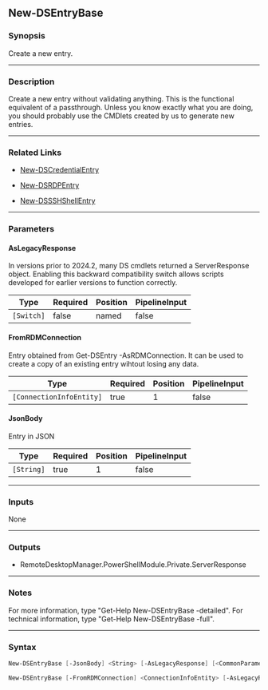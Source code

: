 New-DSEntryBase
---------------

### Synopsis
Create a new entry.

---

### Description

Create a new entry without validating anything. This is the functional equivalent of a passthrough. Unless you know exactly what you are doing, you should probably use the CMDlets created by us to generate new entries.

---

### Related Links
* [New-DSCredentialEntry](New-DSCredentialEntry)

* [New-DSRDPEntry](New-DSRDPEntry)

* [New-DSSSHShellEntry](New-DSSSHShellEntry)

---

### Parameters
#### **AsLegacyResponse**
In versions prior to 2024.2, many DS cmdlets returned a ServerResponse object. Enabling this backward compatibility switch allows scripts developed for earlier versions to function correctly.

|Type      |Required|Position|PipelineInput|
|----------|--------|--------|-------------|
|`[Switch]`|false   |named   |false        |

#### **FromRDMConnection**
Entry obtained from Get-DSEntry -AsRDMConnection. It can be used to create a copy of an existing entry wihtout losing any data.

|Type                    |Required|Position|PipelineInput|
|------------------------|--------|--------|-------------|
|`[ConnectionInfoEntity]`|true    |1       |false        |

#### **JsonBody**
Entry in JSON

|Type      |Required|Position|PipelineInput|
|----------|--------|--------|-------------|
|`[String]`|true    |1       |false        |

---

### Inputs
None

---

### Outputs
* RemoteDesktopManager.PowerShellModule.Private.ServerResponse

---

### Notes
For more information, type "Get-Help New-DSEntryBase -detailed". For technical information, type "Get-Help New-DSEntryBase -full".

---

### Syntax
```PowerShell
New-DSEntryBase [-JsonBody] <String> [-AsLegacyResponse] [<CommonParameters>]
```
```PowerShell
New-DSEntryBase [-FromRDMConnection] <ConnectionInfoEntity> [-AsLegacyResponse] [<CommonParameters>]
```
